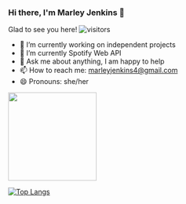 ### Hi there, I'm Marley Jenkins 👋

<!--
**marleyjenkins4/marleyjenkins4** is a ✨ _special_ ✨ repository because its `README.md` (this file) appears on your GitHub profile.
Here are some ideas to get you started:
-->

Glad to see you here! ![visitors](https://visitor-badge.glitch.me/badge?page_id=page.id)

- 🔭 I’m currently working on independent projects
- 🌱 I’m currently Spotify Web API
- 💬 Ask me about anything, I am happy to help
- 📫 How to reach me: marleyjenkins4@gmail.com
- 😄 Pronouns: she/her





<img height="180em" src="https://github-readme-stats.vercel.app/api?username=marleyjenkins4&show_icons=true&hide_border=true&&count_private=true&include_all_commits=true" />

[![Top Langs](https://github-readme-stats.vercel.app/api/top-langs/?username=marleyjenkins4)](https://github.com/marleyjenkins4/github-readme-stats)
